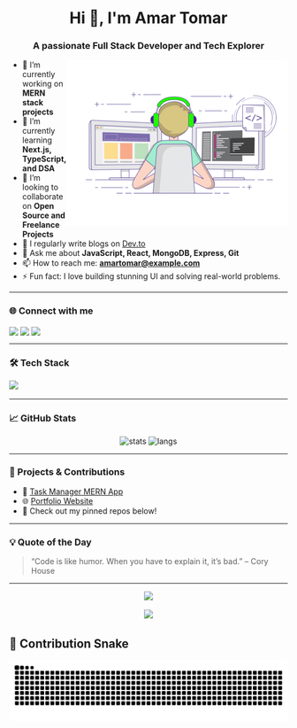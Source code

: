 <h1 align="center">Hi 👋, I'm Amar Tomar</h1>
<h3 align="center">A passionate Full Stack Developer and Tech Explorer</h3>

<img align="right" alt="Coding" width="400" src="https://raw.githubusercontent.com/devSouvik/devSouvik/master/gif3.gif" />

- 🔭 I’m currently working on **MERN stack projects**
- 🌱 I’m currently learning **Next.js, TypeScript, and DSA**
- 👯 I’m looking to collaborate on **Open Source and Freelance Projects**
- 📝 I regularly write blogs on [Dev.to](https://dev.to/)
- 💬 Ask me about **JavaScript, React, MongoDB, Express, Git**
- 📫 How to reach me: **amartomar@example.com**
- ⚡ Fun fact: I love building stunning UI and solving real-world problems.

---

### 🌐 Connect with me

<p align="left">
<a href="https://linkedin.com/in/your-linkedin" target="_blank"><img align="center" src="https://img.shields.io/badge/LinkedIn-%230077B5.svg?style=flat&logo=linkedin&logoColor=white" /></a>
<a href="https://github.com/your-github" target="_blank"><img align="center" src="https://img.shields.io/badge/GitHub-%2312100E.svg?style=flat&logo=github&logoColor=white" /></a>
<a href="mailto:amartomar@example.com"><img align="center" src="https://img.shields.io/badge/Gmail-D14836?style=flat&logo=gmail&logoColor=white" /></a>
</p>

---

### 🛠️ Tech Stack

<p align="left">
  <img src="https://skillicons.dev/icons?i=js,ts,react,nodejs,express,mongodb,git,github,html,css,tailwind,vscode,firebase" />
</p>

---

### 📈 GitHub Stats

<p align="center">
  <img src="https://github-readme-stats.vercel.app/api?username=your-github&show_icons=true&theme=github_dark" alt="stats" height="165" />
  <img src="https://github-readme-stats.vercel.app/api/top-langs/?username=your-github&layout=compact&theme=github_dark" alt="langs" height="165" />
</p>

---

### 🧠 Projects & Contributions

- 🔨 [Task Manager MERN App](https://github.com/your-github/task-manager)
- 🌐 [Portfolio Website](https://your-portfolio-link.com)
- 📁 Check out my pinned repos below!

---

### 💡 Quote of the Day

> “Code is like humor. When you have to explain it, it’s bad.” – Cory House

---

<p align="center">
  <img src="https://github-profile-trophy.vercel.app/?username=your-github&theme=gruvbox&margin-w=10&no-frame=true" />
</p>

<p align="center">
  <img src="https://activity-graph.herokuapp.com/graph?username=your-github&bg_color=0d1117&color=00bfff&line=00bfff&point=ffffff&area=true&hide_border=true" />
</p>

## 🐍 Contribution Snake

![snake gif](https://raw.githubusercontent.com/amar-tomar/amar-tomar/output/github-contribution-grid-snake.svg?palette=github-light)


